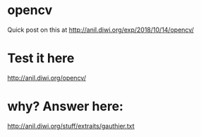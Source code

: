 # opencv
Quick post on this at http://anil.diwi.org/exp/2018/10/14/opencv/

# Test it here
http://anil.diwi.org/opencv/

# why? Answer here:
http://anil.diwi.org/stuff/extraits/gauthier.txt
